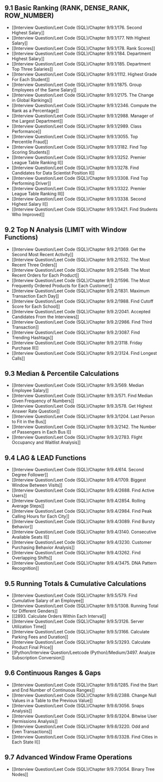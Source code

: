 ## 9.1 Basic Ranking (RANK, DENSE_RANK, ROW_NUMBER)

- [[Interview Question/Leet Code (SQL)/Chapter 9/9.1/176. Second Highest Salary]]
- [[Interview Question/Leet Code (SQL)/Chapter 9/9.1/177. Nth Highest Salary]]
- [[Interview Question/Leet Code (SQL)/Chapter 9/9.1/178. Rank Scores]]
- [[Interview Question/Leet Code (SQL)/Chapter 9/9.1/184. Department Highest Salary]]
- [[Interview Question/Leet Code (SQL)/Chapter 9/9.1/185. Department Top Three Salaries]]
- [[Interview Question/Leet Code (SQL)/Chapter 9/9.1/1112. Highest Grade For Each Student]]
- [[Interview Question/Leet Code (SQL)/Chapter 9/9.1/1875. Group Employees of the Same Salary]]
- [[Interview Question/Leet Code (SQL)/Chapter 9/9.1/2175. The Change in Global Rankings]]
- [[Interview Question/Leet Code (SQL)/Chapter 9/9.1/2346. Compute the Rank as a Percentage]]
- [[Interview Question/Leet Code (SQL)/Chapter 9/9.1/2988. Manager of the Largest Department]]
- [[Interview Question/Leet Code (SQL)/Chapter 9/9.1/2989. Class Performance]]
- [[Interview Question/Leet Code (SQL)/Chapter 9/9.1/3055. Top Percentile Fraud]]
- [[Interview Question/Leet Code (SQL)/Chapter 9/9.1/3182. Find Top Scoring Students]]
- [[Interview Question/Leet Code (SQL)/Chapter 9/9.1/3252. Premier League Table Ranking II]]
- [[Interview Question/Leet Code (SQL)/Chapter 9/9.1/3278. Find Candidates for Data Scientist Position II]]
- [[Interview Question/Leet Code (SQL)/Chapter 9/9.1/3308. Find Top Performing Driver]]
- [[Interview Question/Leet Code (SQL)/Chapter 9/9.1/3322. Premier League Table Ranking III]]
- [[Interview Question/Leet Code (SQL)/Chapter 9/9.1/3338. Second Highest Salary II]]
- [[Interview Question/Leet Code (SQL)/Chapter 9/9.1/3421. Find Students Who Improved]]
## 9.2 Top N Analysis (LIMIT with Window Functions)

- [[Interview Question/Leet Code (SQL)/Chapter 9/9.2/1369. Get the Second Most Recent Activity]]
- [[Interview Question/Leet Code (SQL)/Chapter 9/9.2/1532. The Most Recent Three Orders]]
- [[Interview Question/Leet Code (SQL)/Chapter 9/9.2/1549. The Most Recent Orders for Each Product]]
- [[Interview Question/Leet Code (SQL)/Chapter 9/9.2/1596. The Most Frequently Ordered Products for Each Customer]]
- [[Interview Question/Leet Code (SQL)/Chapter 9/9.2/1831. Maximum Transaction Each Day]]
- [[Interview Question/Leet Code (SQL)/Chapter 9/9.2/1988. Find Cutoff Score for Each School]]
- [[Interview Question/Leet Code (SQL)/Chapter 9/9.2/2041. Accepted Candidates From the Interviews]]
- [[Interview Question/Leet Code (SQL)/Chapter 9/9.2/2986. Find Third Transaction]]
- [[Interview Question/Leet Code (SQL)/Chapter 9/9.2/3087. Find Trending Hashtags]]
- [[Interview Question/Leet Code (SQL)/Chapter 9/9.2/3118. Friday Purchase III]]
- [[Interview Question/Leet Code (SQL)/Chapter 9/9.2/3124. Find Longest Calls]]

## 9.3 Median & Percentile Calculations

- [[Interview Question/Leet Code (SQL)/Chapter 9/9.3/569. Median Employee Salary]]
- [[Interview Question/Leet Code (SQL)/Chapter 9/9.3/571. Find Median Given Frequency of Numbers]]
- [[Interview Question/Leet Code (SQL)/Chapter 9/9.3/578. Get Highest Answer Rate Question]]
- [[Interview Question/Leet Code (SQL)/Chapter 9/9.3/1204. Last Person to Fit in the Bus]]
- [[Interview Question/Leet Code (SQL)/Chapter 9/9.3/2142. The Number of Passengers in Each Bus I]]
- [[Interview Question/Leet Code (SQL)/Chapter 9/9.3/2783. Flight Occupancy and Waitlist Analysis]]

## 9.4 LAG & LEAD Functions

- [[Interview Question/Leet Code (SQL)/Chapter 9/9.4/614. Second Degree Follower]]
- [[Interview Question/Leet Code (SQL)/Chapter 9/9.4/1709. Biggest Window Between Visits]]
- [[Interview Question/Leet Code (SQL)/Chapter 9/9.4/2688. Find Active Users]]
- [[Interview Question/Leet Code (SQL)/Chapter 9/9.4/2854. Rolling Average Steps]]
- [[Interview Question/Leet Code (SQL)/Chapter 9/9.4/2984. Find Peak Calling Hours for Each City]]
- [[Interview Question/Leet Code (SQL)/Chapter 9/9.4/3089. Find Bursty Behavior]]
- [[Interview Question/Leet Code (SQL)/Chapter 9/9.4/3140. Consecutive Available Seats II]]
- [[Interview Question/Leet Code (SQL)/Chapter 9/9.4/3230. Customer Purchasing Behavior Analysis]]
- [[Interview Question/Leet Code (SQL)/Chapter 9/9.4/3262. Find Overlapping Shifts]]
- [[Interview Question/Leet Code (SQL)/Chapter 9/9.4/3475. DNA Pattern Recognition]]

## 9.5 Running Totals & Cumulative Calculations

- [[Interview Question/Leet Code (SQL)/Chapter 9/9.5/579. Find Cumulative Salary of an Employee]]
- [[Interview Question/Leet Code (SQL)/Chapter 9/9.5/1308. Running Total for Different Genders]]
- [[2893. Calculate Orders Within Each Interval]]
- [[Interview Question/Leet Code (SQL)/Chapter 9/9.5/3126. Server Utilization Time]]
- [[Interview Question/Leet Code (SQL)/Chapter 9/9.5/3166. Calculate Parking Fees and Duration]]
- [[Interview Question/Leet Code (SQL)/Chapter 9/9.5/3293. Calculate Product Final Price]]
- [[Python/Interview Question/Leetcode (Python)/Medium/3497. Analyze Subscription Conversion]]
## 9.6 Continuous Ranges & Gaps

- [[Interview Question/Leet Code (SQL)/Chapter 9/9.6/1285. Find the Start and End Number of Continuous Ranges]]
- [[Interview Question/Leet Code (SQL)/Chapter 9/9.6/2388. Change Null Values in a Table to the Previous Value]]
- [[Interview Question/Leet Code (SQL)/Chapter 9/9.6/3056. Snaps Analysis]]
- [[Interview Question/Leet Code (SQL)/Chapter 9/9.6/3204. Bitwise User Permissions Analysis]]
- [[Interview Question/Leet Code (SQL)/Chapter 9/9.6/3220. Odd and Even Transactions]]
- [[Interview Question/Leet Code (SQL)/Chapter 9/9.6/3328. Find Cities in Each State II]]
## 9.7 Advanced Window Frame Operations

- [[Interview Question/Leet Code (SQL)/Chapter 9/9.7/3054. Binary Tree Nodes]]